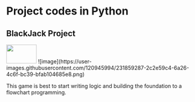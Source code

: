# Project codes in Python

## BlackJack Project

<img src="https://user-images.githubusercontent.com/120945994/231859287-2c2e59c4-6a26-4c6f-bc39-bfab104685e8.png" height="50px" width="80px">
![image](https://user-images.githubusercontent.com/120945994/231859287-2c2e59c4-6a26-4c6f-bc39-bfab104685e8.png)


This game is best to start writing logic and building the foundation to a flowchart programming.



